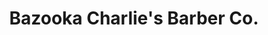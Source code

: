 ---
title: "Bazooka Charlie's Barber Co."
url: /north-richland-hills/bazooka-charlies-barber-co/
shop: hairdresser
---